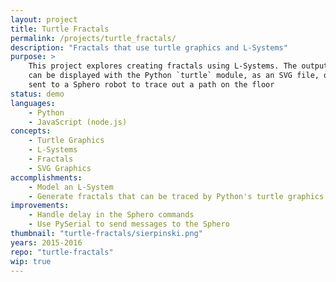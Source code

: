 ```yaml
---
layout: project
title: Turtle Fractals
permalink: /projects/turtle_fractals/
description: "Fractals that use turtle graphics and L-Systems"
purpose: >
    This project explores creating fractals using L-Systems. The output graphics
    can be displayed with the Python `turtle` module, as an SVG file, or
    sent to a Sphero robot to trace out a path on the floor
status: demo
languages:
    - Python
    - JavaScript (node.js)
concepts:
    - Turtle Graphics
    - L-Systems
    - Fractals
    - SVG Graphics
accomplishments:
    - Model an L-System
    - Generate fractals that can be traced by Python's turtle graphics and SVG
improvements:
    - Handle delay in the Sphero commands
    - Use PySerial to send messages to the Sphero
thumbnail: "turtle-fractals/sierpinski.png"
years: 2015-2016
repo: "turtle-fractals"
wip: true
---
```

